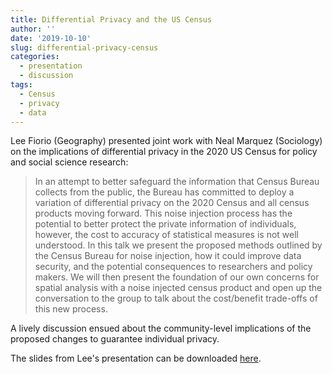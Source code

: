 ```yaml
---
title: Differential Privacy and the US Census
author: ''
date: '2019-10-10'
slug: differential-privacy-census
categories:
  - presentation
  - discussion
tags:
  - Census
  - privacy
  - data
---
```


Lee Fiorio (Geography) presented joint work with Neal Marquez (Sociology) on the implications of differential privacy in the 2020 US Census for policy and social science research:

> In an attempt to better safeguard the information that Census Bureau collects from the public, the Bureau has committed to deploy a variation of differential privacy on the 2020 Census and all census products moving forward. This noise injection process has the potential to better protect the private information of individuals, however, the cost to accuracy of statistical measures is not well understood. In this talk we present the proposed methods outlined by the Census Bureau for noise injection, how it could improve data security, and the potential consequences to researchers and policy makers. We will then present the foundation of our own concerns for spatial analysis with a noise injected census product and open up the conversation to the group to talk about the cost/benefit trade-offs of this new process.

A lively discussion ensued about the community-level implications of the proposed changes to guarantee individual privacy. 

The slides from Lee's presentation can be downloaded [here](fiorio_CSDE_CDWG_Oct_2019_differential_privacy.pdf). 

